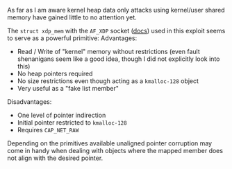 As far as I am aware kernel heap data only attacks using kernel/user shared memory have
gained little to no attention yet.

The `struct xdp_mem` with the `AF_XDP` socket ([docs](https://www.kernel.org/doc/html/latest/networking/af_xdp.html))
used in this exploit seems to serve as a powerful primitive:
Advantages:
- Read / Write of "kernel" memory without restrictions (even fault shenanigans seem like a good idea,
    though I did not explicitly look into this)
- No heap pointers required
- No size restrictions even though acting as a `kmalloc-128` object
- Very useful as a "fake list member"

Disadvantages:
- One level of pointer indirection
- Initial pointer restricted to `kmalloc-128`
- Requires `CAP_NET_RAW`

Depending on the primitives available unaligned pointer corruption may come in handy
when dealing with objects where the mapped member does not align with the desired pointer.
